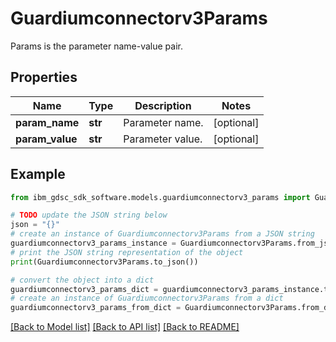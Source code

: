 # Guardiumconnectorv3Params

Params is the parameter name-value pair.

## Properties

Name | Type | Description | Notes
------------ | ------------- | ------------- | -------------
**param_name** | **str** | Parameter name. | [optional] 
**param_value** | **str** | Parameter value. | [optional] 

## Example

```python
from ibm_gdsc_sdk_software.models.guardiumconnectorv3_params import Guardiumconnectorv3Params

# TODO update the JSON string below
json = "{}"
# create an instance of Guardiumconnectorv3Params from a JSON string
guardiumconnectorv3_params_instance = Guardiumconnectorv3Params.from_json(json)
# print the JSON string representation of the object
print(Guardiumconnectorv3Params.to_json())

# convert the object into a dict
guardiumconnectorv3_params_dict = guardiumconnectorv3_params_instance.to_dict()
# create an instance of Guardiumconnectorv3Params from a dict
guardiumconnectorv3_params_from_dict = Guardiumconnectorv3Params.from_dict(guardiumconnectorv3_params_dict)
```
[[Back to Model list]](../README.md#documentation-for-models) [[Back to API list]](../README.md#documentation-for-api-endpoints) [[Back to README]](../README.md)


